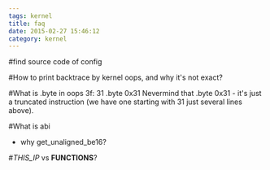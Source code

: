 ```yaml
---
tags: kernel
title: faq
date: 2015-02-27 15:46:12
category: kernel
---
```

#find source code of config


#How to print backtrace by kernel oops, and why it's not exact?

#What is .byte in oops
 3f:   31                      .byte 0x31 
 Nevermind that .byte 0x31 - it's just a truncated instruction (we have one
 starting with 31 just several lines above). 

#What is abi


* why get_unaligned_be16?




#_THIS_IP_ vs __FUNCTIONS__?
